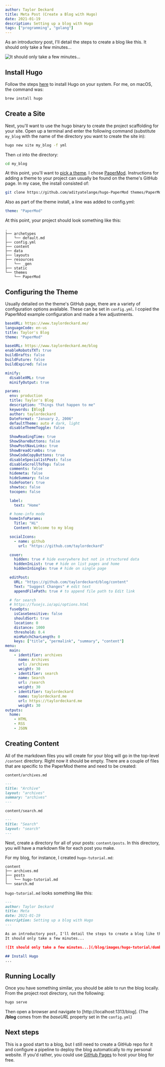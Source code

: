 ```yaml
---
author: Taylor Deckard
title: Meta Post (Create a Blog with Hugo)
date: 2021-01-19
description: Setting up a blog with Hugo
tags: ["programming", "golang"]
---
```


As an introductory post, I'll detail the steps to create a blog like this.
It should only take a few minutes...

![It should only take a few minutes...](/blog/images/hugo-tutorial/dumb_and_dumber_watch.webp)

## Install Hugo

Follow the steps [here](https://gohugo.io/getting-started/installing/) to install Hugo on your system. For me, on macOS, the command was:
```bash
brew install hugo
```

## Create a Site

Next, you'll want to use the hugo binary to create the project scaffolding for your site. Open up a terminal and enter the following command (substitute `my_blog` with the name of the directory you want to create the site in):

```bash
hugo new site my_blog -f yml
```
Then `cd` into the directory:
```bash
cd my_blog
```
At this point, you'll want to [pick a theme](https://themes.gohugo.io/). I chose [PaperMod](https://github.com/adityatelange/hugo-PaperMod). Instructions for adding a theme to your project can usually be found on the theme's GitHub page. In my case, the install consisted of:
```bash
git clone https://github.com/adityatelange/hugo-PaperMod themes/PaperMod --depth=1
```
Also as part of the theme install, a line was added to config.yml:
```yaml
theme: "PaperMod"
```
At this point, your project should look something like this:
```
.
├── archetypes
│   └── default.md
├── config.yml
├── content
├── data
├── layouts
├── resources
│   └── _gen
├── static
└── themes
    └── PaperMod
```

## Configuring the Theme

Usually detailed on the theme's GitHub page, there are a variety of configuration options available. These can be set in `config.yml`. I copied the PaperMod example configuration and made a few adjustments.

```yaml
baseURL: https://www.taylordeckard.me/
languageCode: en-us
title: Taylor's Blog
theme: "PaperMod"

baseURL: https://www.taylordeckard.me/blog
enableRobotsTXT: true
buildDrafts: false
buildFuture: false
buildExpired: false

minify:
  disableXML: true
  minifyOutput: true

params:
  env: production
  title: Taylor's Blog
  description: "Things that happen to me"
  keywords: [Blog]
  author: taylordeckard
  DateFormat: "January 2, 2006"
  defaultTheme: auto # dark, light
  disableThemeToggle: false

  ShowReadingTime: true
  ShowShareButtons: false
  ShowPostNavLinks: true
  ShowBreadCrumbs: true
  ShowCodeCopyButtons: true
  disableSpecial1stPost: false
  disableScrollToTop: false
  comments: false
  hidemeta: false
  hideSummary: false
  hideFooter: true
  showtoc: false
  tocopen: false

  label:
    text: "Home"

  # home-info mode
  homeInfoParams:
    Title: "Hi"
    Content: Welcome to my blog

  socialIcons:
    - name: github
      url: "https://github.com/taylordeckard"

  cover:
    hidden: true # hide everywhere but not in structured data
    hiddenInList: true # hide on list pages and home
    hiddenInSingle: true # hide on single page

  editPost:
    URL: "https://github.com/taylordeckard/blog/content"
    Text: "Suggest Changes" # edit text
    appendFilePath: true # to append file path to Edit link

  # for search
  # https://fusejs.io/api/options.html
  fuseOpts:
    isCaseSensitive: false
    shouldSort: true
    location: 0
    distance: 1000
    threshold: 0.4
    minMatchCharLength: 0
    keys: ["title", "permalink", "summary", "content"]
menu:
  main:
    - identifier: archives
      name: Archives
      url: /archives
      weight: 30
    - identifier: search
      name: Search
      url: /search
      weight: 30
    - identifier: taylordeckard
      name: taylordeckard.me
      url: https://taylordeckard.me
      weight: 30
outputs:
  home:
    - HTML
    - RSS
    - JSON
```

## Creating Content

All of the markdown files you will create for your blog will go in the top-level `/content` directory. Right now it should be empty. There are a couple of files that are specific to the PaperMod theme and need to be created: 

`content/archives.md`
```md
---
title: "Archive"
layout: "archives"
summary: "archives"
---
```
`content/search.md`
```md
---
title: "Search"
layout: "search"
---
```
Next, create a directory for all of your posts: `content/posts`. In this directory, you will have a markdown file for each post you make.

For my blog, for instance, I created `hugo-tutorial.md`:
```
content
├── archives.md
├── posts
│   └── hugo-tutorial.md
└── search.md
```

`hugo-tutorial.md` looks something like this:
```md
---
author: Taylor Deckard
title: Meta
date: 2021-01-19
description: Setting up a blog with Hugo
---

As an introductory post, I'll detail the steps to create a blog like this.
It should only take a few minutes...

![It should only take a few minutes...](/blog/images/hugo-tutorial/dumb_and_dumber_watch.webp)

## Install Hugo
...
```
## Running Locally
Once you have something similar, you should be able to run the blog locally. From the project root directory, run the following:
```bash
hugo serve
```
Then open a browser and navigate to [http://localhost:1313/blog]. (The **/blog** comes from the _baseURL_ property set in the `config.yml`)


## Next steps
This is a good start to a blog, but I still need to create a GitHub repo for it and configure a pipeline to deploy the blog automatically to my personal website. If you'd rather, you could use [GitHub Pages](https://pages.github.com/) to host your blog for free.

